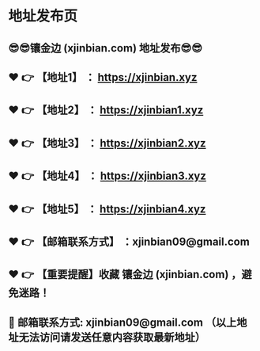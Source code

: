 <h1>地址发布页</h1>
<h2>😎😎镶金边 (xjinbian.com) 地址发布😎😎 </h2>
<h2>❤️ 👉 【地址1】 ： <a href="https://xjinbian.xyz">https://xjinbian.xyz</a> </h2>
<h2>❤️ 👉 【地址2】 ： <a href="https://xjinbian1.xyz">https://xjinbian1.xyz</a> </h2>
<h2>❤️ 👉 【地址3】 ： <a href="https://xjinbian2.xyz">https://xjinbian2.xyz</a> </h2>
<h2>❤️ 👉 【地址4】 ： <a href="https://xjinbian3.xyz">https://xjinbian3.xyz</a> </h2>
<h2>❤️ 👉 【地址5】 ： <a href="https://xjinbian4.xyz">https://xjinbian4.xyz</a> </h2>
<h2>❤️ 👉 【邮箱联系方式】 ：xjinbian09@gmail.com </h2>
<h2>❤️ 👉 【重要提醒】收藏 镶金边 (xjinbian.com) ，避免迷路！</h2>
<h2>📧 邮箱联系方式: xjinbian09@gmail.com （以上地址无法访问请发送任意内容获取最新地址）</h2>

